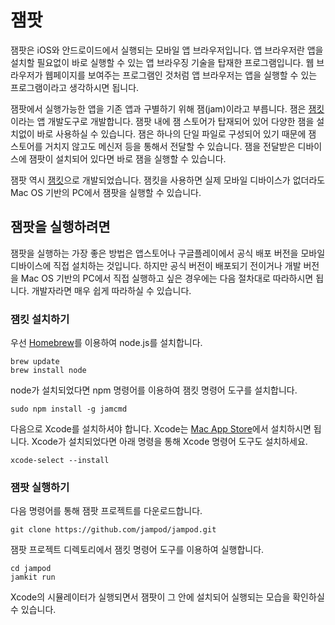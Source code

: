 # 잼팟

잼팟은 iOS와 안드로이드에서 실행되는 모바일 앱 브라우저입니다. 앱 브라우저란 앱을 설치할 필요없이 바로 실행할 수 있는 앱 브라우징 기술을 탑재한 프로그램입니다. 웹 브라우저가 웹페이지를 보여주는 프로그램인 것처럼 앱 브라우저는 앱을 실행할 수 있는 프로그램이라고 생각하시면 됩니다.

잼팟에서 실행가능한 앱을 기존 앱과 구별하기 위해 잼(jam)이라고 부릅니다. 잼은 [잼킷](https://bookjam.github.io/jamkit/)이라는 앱 개발도구로 개발합니다. 잼팟 내에 잼 스토어가 탑재되어 있어 다양한 잼을 설치없이 바로 사용하실 수 있습니다. 잼은 하나의 단일 파일로 구성되어 있기 때문에 잼 스토어를 거치지 않고도 메신저 등을 통해서 전달할 수 있습니다. 잼을 전달받은 디바이스에 잼팟이 설치되어 있다면 바로 잼을 실행할 수 있습니다.

잼팟 역시 [잼킷](https://bookjam.github.io/jamkit/)으로 개발되었습니다. 잼킷을 사용하면 실제 모바일 디바이스가 없더라도 Mac OS 기반의 PC에서 잼팟을 실행할 수 있습니다. 

## 잼팟을 실행하려면

잼팟을 실행하는 가장 좋은 방법은 앱스토어나 구글플레이에서 공식 배포 버전을 모바일 디바이스에 직접 설치하는 것입니다. 하지만 공식 버전이 배포되기 전이거나 개발 버전을 Mac OS 기반의 PC에서 직접 실행하고 싶은 경우에는 다음 절차대로 따라하시면 됩니다. 개발자라면 매우 쉽게 따라하실 수 있습니다.

### 잼킷 설치하기

우선 [Homebrew](http://brew.sh/index_ko.html)를 이용하여 node.js를 설치합니다.

    brew update
    brew install node

node가 설치되었다면 npm 명령어를 이용하여 잼킷 명령어 도구를 설치합니다.

    sudo npm install -g jamcmd

다음으로 Xcode를 설치하셔야 합니다. Xcode는 [Mac App Store](https://itunes.apple.com/us/app/xcode/id497799835?mt=12)에서 설치하시면 됩니다. Xcode가 설치되었다면 아래 명령을 통해 Xcode 명령어 도구도 설치하세요.

    xcode-select --install

### 잼팟 실행하기

다음 명령어를 통해 잼팟 프로젝트를 다운로드합니다.

    git clone https://github.com/jampod/jampod.git

잼팟 프로젝트 디렉토리에서 잼킷 명령어 도구를 이용하여 실행합니다.

    cd jampod
    jamkit run

Xcode의 시뮬레이터가 실행되면서 잼팟이 그 안에 설치되어 실행되는 모습을 확인하실 수 있습니다.
